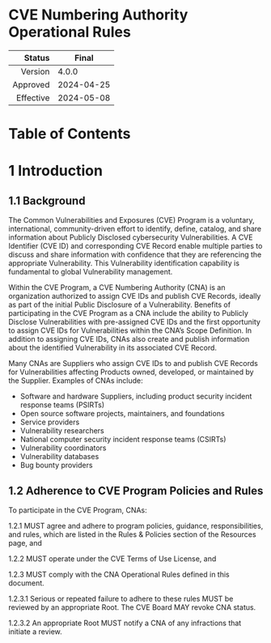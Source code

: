 # CVE Numbering Authority Operational Rules

| Status | Final |
| ---: | --- |
| Version | 4.0.0 |
| Approved | 2024-04-25 |
| Effective | 2024-05-08 |

# Table of Contents

# 1 Introduction

## 1.1 Background

The Common Vulnerabilities and Exposures (CVE) Program is a voluntary, international, community-driven effort to identify, define, catalog, and share information about Publicly Disclosed cybersecurity Vulnerabilities. A CVE Identifier (CVE ID) and corresponding CVE Record enable multiple parties to discuss and share information with confidence that they are referencing the appropriate Vulnerability. This Vulnerability identification capability is fundamental to global Vulnerability management.

Within the CVE Program, a CVE Numbering Authority (CNA) is an organization authorized to assign CVE IDs and publish CVE Records, ideally as part of the initial Public Disclosure of a Vulnerability. Benefits of participating in the CVE Program as a CNA include the ability to Publicly Disclose Vulnerabilities with pre-assigned CVE IDs and the first opportunity to assign CVE IDs for Vulnerabilities within the CNA’s Scope Definition. In addition to assigning CVE IDs, CNAs also create and publish information about the identified Vulnerability in its associated CVE Record.

Many CNAs are Suppliers who assign CVE IDs to and publish CVE Records for Vulnerabilities affecting Products owned, developed, or maintained by the Supplier. Examples of CNAs include:

 * Software and hardware Suppliers, including product security incident response teams (PSIRTs)
 * Open source software projects, maintainers, and foundations
 * Service providers
 * Vulnerability researchers
 * National computer security incident response teams (CSIRTs)
 * Vulnerability coordinators
 * Vulnerability databases
 * Bug bounty providers

## 1.2 Adherence to CVE Program Policies and Rules

To participate in the CVE Program, CNAs:

1.2.1 MUST agree and adhere to program policies, guidance, responsibilities, and rules, which are listed in the Rules & Policies section of the Resources page, and

1.2.2 MUST operate under the CVE Terms of Use License, and

1.2.3 MUST comply with the CNA Operational Rules defined in this document.

1.2.3.1 Serious or repeated failure to adhere to these rules MUST be reviewed by an appropriate Root. The CVE Board MAY revoke CNA status.

1.2.3.2 An appropriate Root MUST notify a CNA of any infractions that initiate a review.
